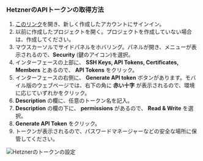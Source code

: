 ### HetznerのAPIトークンの取得方法
1.  [このリンク](https://console.hetzner.cloud/)を開き、新しく作成したアカウントにサインイン。
2.  以前に作成したプロジェクトを開く。プロジェクトを作成していない場合は、作成してください。
3.  マウスカーソルでサイドパネルをホバリング。パネルが開き、メニューが表示されるので、**Security** (鍵のアイコン)を選択。
4. インターフェースの上部に、 **SSH Keys, API Tokens, Certificates, Members** とあるので、 **API Tokens** をクリック。
5.  インターフェースの右側に、 **Generate API token** ボタンがあります。モバイル版のウェブページでは、右下の角に **赤い十字** が表示されるので、環境に応じていずれかをクリック。
6.  **Description** の欄に、任意のトークン名を記入。
7.  **Description** の欄の下に、 **permissions** があるので、 **Read & Write** を選択。
8.  **Generate API Token** をクリック。
9.  トークンが表示されるので、パスワードマネージャーなどの安全な場所に保管してください。

![Hetznerのトークンの設定](resource:assets/images/gifs/Hetzner.gif)
